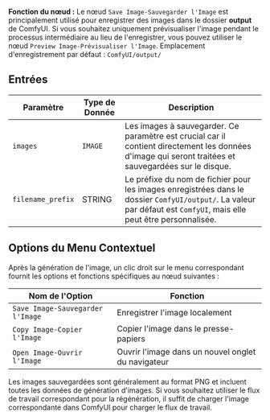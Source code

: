 
**Fonction du nœud :** Le nœud `Save Image-Sauvegarder l'Image` est principalement utilisé pour enregistrer des images dans le dossier **output** de ComfyUI. Si vous souhaitez uniquement prévisualiser l'image pendant le processus intermédiaire au lieu de l'enregistrer, vous pouvez utiliser le nœud `Preview Image-Prévisualiser l'Image`.
Emplacement d'enregistrement par défaut : `ComfyUI/output/`

## Entrées

| Paramètre | Type de Donnée | Description |
|-----------|-------------|-------------|
| `images` | `IMAGE` | Les images à sauvegarder. Ce paramètre est crucial car il contient directement les données d'image qui seront traitées et sauvegardées sur le disque. |
| `filename_prefix` | STRING   | Le préfixe du nom de fichier pour les images enregistrées dans le dossier `ComfyUI/output/`. La valeur par défaut est `ComfyUI`, mais elle peut être personnalisée. |

## Options du Menu Contextuel

Après la génération de l'image, un clic droit sur le menu correspondant fournit les options et fonctions spécifiques au nœud suivantes :

| Nom de l'Option | Fonction |
|-----------------|-----------|
| `Save Image-Sauvegarder l'Image` | Enregistrer l'image localement |
| `Copy Image-Copier l'Image` | Copier l'image dans le presse-papiers |
| `Open Image-Ouvrir l'Image` | Ouvrir l'image dans un nouvel onglet du navigateur |

Les images sauvegardées sont généralement au format PNG et incluent toutes les données de génération d'images. Si vous souhaitez utiliser le flux de travail correspondant pour la régénération, il suffit de charger l'image correspondante dans ComfyUI pour charger le flux de travail.
